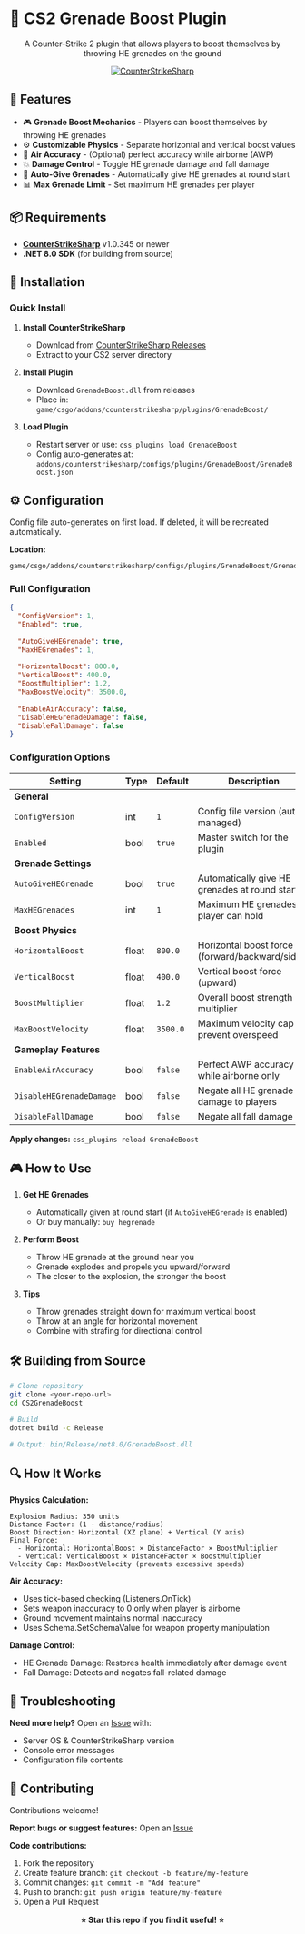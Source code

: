# 🚀 CS2 Grenade Boost Plugin

<div align="center">

A Counter-Strike 2 plugin that allows players to boost themselves by throwing HE grenades on the ground

[![CounterStrikeSharp](https://img.shields.io/badge/CounterStrikeSharp-v1.0.345%2B-blue)](https://github.com/roflmuffin/CounterStrikeSharp)

</div>

## 🎯 Features

- 🎮 **Grenade Boost Mechanics** - Players can boost themselves by throwing HE grenades
- ⚙️ **Customizable Physics** - Separate horizontal and vertical boost values
- 🎯 **Air Accuracy** - (Optional) perfect accuracy while airborne (AWP)
- 💥 **Damage Control** - Toggle HE grenade damage and fall damage
- 🎁 **Auto-Give Grenades** - Automatically give HE grenades at round start
- 📊 **Max Grenade Limit** - Set maximum HE grenades per player

## 📦 Requirements

- **[CounterStrikeSharp](https://github.com/roflmuffin/CounterStrikeSharp)** v1.0.345 or newer
- **.NET 8.0 SDK** (for building from source)

## 🔧 Installation

### Quick Install

1. **Install CounterStrikeSharp**
   - Download from [CounterStrikeSharp Releases](https://github.com/roflmuffin/CounterStrikeSharp/releases)
   - Extract to your CS2 server directory

2. **Install Plugin**
   - Download `GrenadeBoost.dll` from releases
   - Place in: `game/csgo/addons/counterstrikesharp/plugins/GrenadeBoost/`

3. **Load Plugin**
   - Restart server or use: `css_plugins load GrenadeBoost`
   - Config auto-generates at: `addons/counterstrikesharp/configs/plugins/GrenadeBoost/GrenadeBoost.json`

## ⚙️ Configuration

Config file auto-generates on first load. If deleted, it will be recreated automatically.

**Location:**
```
game/csgo/addons/counterstrikesharp/configs/plugins/GrenadeBoost/GrenadeBoost.json
```

### Full Configuration

```json
{
  "ConfigVersion": 1,
  "Enabled": true,
  
  "AutoGiveHEGrenade": true,
  "MaxHEGrenades": 1,
  
  "HorizontalBoost": 800.0,
  "VerticalBoost": 400.0,
  "BoostMultiplier": 1.2,
  "MaxBoostVelocity": 3500.0,
  
  "EnableAirAccuracy": false,
  "DisableHEGrenadeDamage": false,
  "DisableFallDamage": false
}
```

### Configuration Options

| Setting | Type | Default | Description |
|---------|------|---------|-------------|
| **General** |
| `ConfigVersion` | int | `1` | Config file version (auto-managed) |
| `Enabled` | bool | `true` | Master switch for the plugin |
| **Grenade Settings** |
| `AutoGiveHEGrenade` | bool | `true` | Automatically give HE grenades at round start |
| `MaxHEGrenades` | int | `1` | Maximum HE grenades a player can hold |
| **Boost Physics** |
| `HorizontalBoost` | float | `800.0` | Horizontal boost force (forward/backward/sides) |
| `VerticalBoost` | float | `400.0` | Vertical boost force (upward) |
| `BoostMultiplier` | float | `1.2` | Overall boost strength multiplier |
| `MaxBoostVelocity` | float | `3500.0` | Maximum velocity cap to prevent overspeed |
| **Gameplay Features** |
| `EnableAirAccuracy` | bool | `false` | Perfect AWP accuracy while airborne only |
| `DisableHEGrenadeDamage` | bool | `false` | Negate all HE grenade damage to players |
| `DisableFallDamage` | bool | `false` | Negate all fall damage |

**Apply changes:** `css_plugins reload GrenadeBoost`

## 🎮 How to Use

1. **Get HE Grenades**
   - Automatically given at round start (if `AutoGiveHEGrenade` is enabled)
   - Or buy manually: `buy hegrenade`

2. **Perform Boost**
   - Throw HE grenade at the ground near you
   - Grenade explodes and propels you upward/forward
   - The closer to the explosion, the stronger the boost

3. **Tips**
   - Throw grenades straight down for maximum vertical boost
   - Throw at an angle for horizontal movement
   - Combine with strafing for directional control

## 🛠️ Building from Source

```bash
# Clone repository
git clone <your-repo-url>
cd CS2GrenadeBoost

# Build
dotnet build -c Release

# Output: bin/Release/net8.0/GrenadeBoost.dll
```

## 🔍 How It Works

**Physics Calculation:**
```
Explosion Radius: 350 units
Distance Factor: (1 - distance/radius)
Boost Direction: Horizontal (XZ plane) + Vertical (Y axis)
Final Force: 
  - Horizontal: HorizontalBoost × DistanceFactor × BoostMultiplier
  - Vertical: VerticalBoost × DistanceFactor × BoostMultiplier
Velocity Cap: MaxBoostVelocity (prevents excessive speeds)
```

**Air Accuracy:**
- Uses tick-based checking (Listeners.OnTick)
- Sets weapon inaccuracy to 0 only when player is airborne
- Ground movement maintains normal inaccuracy
- Uses Schema.SetSchemaValue for weapon property manipulation

**Damage Control:**
- HE Grenade Damage: Restores health immediately after damage event
- Fall Damage: Detects and negates fall-related damage

## 🐛 Troubleshooting

**Need more help?** Open an [Issue](../../issues) with:
- Server OS & CounterStrikeSharp version
- Console error messages
- Configuration file contents

## 🤝 Contributing

Contributions welcome! 

**Report bugs or suggest features:** Open an [Issue](../../issues)

**Code contributions:**
1. Fork the repository
2. Create feature branch: `git checkout -b feature/my-feature`
3. Commit changes: `git commit -m "Add feature"`
4. Push to branch: `git push origin feature/my-feature`
5. Open a Pull Request

<div align="center">

**⭐ Star this repo if you find it useful! ⭐**

</div>
